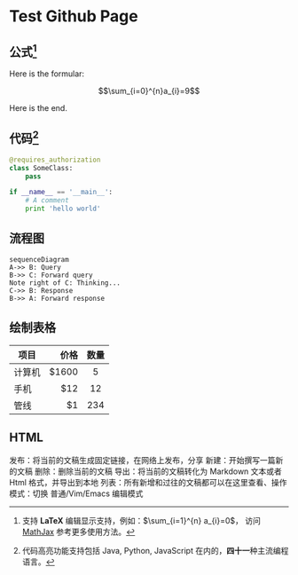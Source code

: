 # Test Github Page

## 公式[^LaTeX]
Here is the formular:

$$\sum_{i=0}^{n}a_{i}=9$$

Here is the end.

## 代码[^code]

```python
@requires_authorization
class SomeClass:
    pass

if __name__ == '__main__':
    # A comment
    print 'hello world'
```

## 流程图
```mermaid
sequenceDiagram
A->> B: Query
B->> C: Forward query
Note right of C: Thinking...
C->> B: Response
B->> A: Forward response
```

## 绘制表格

| 项目        | 价格   |  数量  |
| --------   | -----:  | :----:  |
| 计算机     | \$1600 |   5     |
| 手机        |   \$12   |   12   |
| 管线        |    \$1    |  234  |

## HTML

<i class="icon-share"></i> 发布：将当前的文稿生成固定链接，在网络上发布，分享
<i class="icon-file"></i> 新建：开始撰写一篇新的文稿
<i class="icon-trash"></i> 删除：删除当前的文稿
<i class="icon-cloud"></i> 导出：将当前的文稿转化为 Markdown 文本或者 Html 格式，并导出到本地
<i class="icon-reorder"></i> 列表：所有新增和过往的文稿都可以在这里查看、操作
<i class="icon-pencil"></i> 模式：切换 普通/Vim/Emacs 编辑模式


[^LaTeX]: 支持 **LaTeX** 编辑显示支持，例如：$\sum_{i=1}^{n} a_{i}=0$， 访问 [MathJax][4] 参考更多使用方法。

[^code]: 代码高亮功能支持包括 Java, Python, JavaScript 在内的，**四十一**种主流编程语言。

[4]: http://meta.math.stackexchange.com/questions/5020/mathjax-basic-tutorial-and-quick-reference